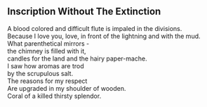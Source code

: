 Inscription Without The Extinction
----------------------------------
A blood colored and difficult flute is impaled in the divisions.  
Because I love you, love, in front of the lightning and with the mud.  
What parenthetical mirrors -  
the chimney is filled with it,  
candles for the land and the hairy paper-mache.  
I saw how aromas are trod  
by the scrupulous salt.  
The reasons for my respect  
Are upgraded in my shoulder of wooden.  
Coral of a killed thirsty splendor.  
